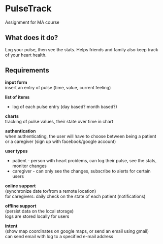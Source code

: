 # PulseTrack #
Assignment for MA course

## What does it do? ##
Log your pulse, then see the stats. Helps friends and family also keep track of your heart health.

## Requirements ##

**input form**   
insert an entry of pulse (time, value, current feeling)

**list of items**   
- log of each pulse entry (day based? month based?)

**charts**   
tracking of pulse values, their state over time in chart

**authentication**   
when authenticating, the user will have to choose between being a patient or a caregiver (sign up with facebook/google account)

**user types**
- patient - person with heart problems, can log their pulse, see the stats, monitor changes
- caregiver - can only see the changes, subscribe to alerts for certain users

**online support**   
(synchronize date to/from a remote location)   
for caregivers: daily check on the state of each patient (notifications)

**offline support**   
(persist data on the local storage)   
logs are stored locally for users

**intent**   
(show map coordinates on google maps, or send an email using gmail)   
can send email with log to a specified e-mail address
